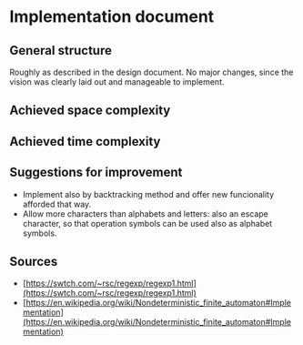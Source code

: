 Implementation document
=======================

General structure
-----------------
Roughly as described in the design document. No major changes, since the vision was clearly laid out and manageable to implement. 

Achieved space complexity
-------------------------

Achieved time complexity
------------------------


Suggestions for improvement
---------------------------
* Implement also by backtracking method and offer new funcionality afforded that way.
* Allow more characters than alphabets and letters: also an escape character, so that operation symbols can be used also as alphabet symbols. 

Sources
-------
* [https://swtch.com/~rsc/regexp/regexp1.html](https://swtch.com/~rsc/regexp/regexp1.html)
* [https://en.wikipedia.org/wiki/Nondeterministic_finite_automaton#Implementation](https://en.wikipedia.org/wiki/Nondeterministic_finite_automaton#Implementation)